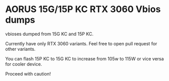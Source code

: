 # AORUS 15G/15P KC RTX 3060 Vbios dumps

vbioses dumped from 15G KC and 15P KC.

Currently have only RTX 3060 variants. Feel free to open pull request for other variants.

You can flash 15P KC to 15G KC to increase from 105w to 115W or vice versa for cooler device.

Proceed with caution!
